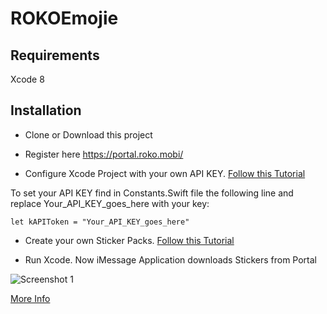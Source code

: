 # ROKOEmojie

## Requirements

Xcode 8

## Installation

+ Clone or Download this project

+ Register here https://portal.roko.mobi/

+ Configure Xcode Project with your own API KEY.
[Follow this Tutorial](https://docs.roko.mobi/docs/ios_integration_guide_tut#section-3-configure-roko-mobi)

To set your API KEY find in Constants.Swift file the following line and replace Your_API_KEY_goes_here with your key:
```
let kAPIToken = "Your_API_KEY_goes_here"
```

+ Create your own Sticker Packs.
[Follow this Tutorial](https://docs.roko.mobi/docs/stickers)

+ Run Xcode. Now iMessage Application downloads Stickers from Portal

![Screenshot 1](https://api.monosnap.com/rpc/file/download?id=DgwULCbwTeiH3PJ3TCNJVXlzjaxf4N)


[More Info](https://docs.roko.mobi/docs)
